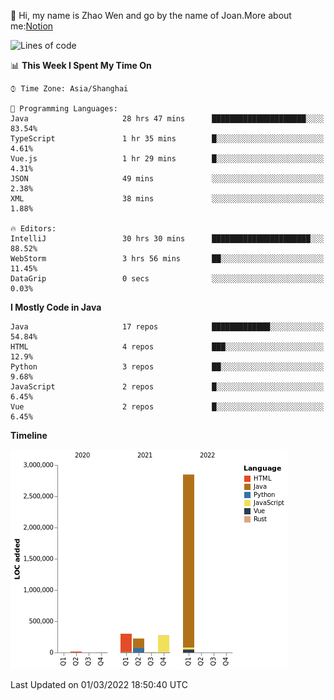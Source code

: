 :wave: Hi, my name is Zhao Wen and go by the name of Joan.More about me:[Notion](https://ybqdren.notion.site/ybqdren/Wen-Zhao-Java-03c1dd267cf5427c908cc5a01541717e)


<!--START_SECTION:waka-->
![Lines of code](https://img.shields.io/badge/From%20Hello%20World%20I%27ve%20Written-4%20Million%20lines%20of%20code-blue)

📊 **This Week I Spent My Time On** 

```text
⌚︎ Time Zone: Asia/Shanghai

💬 Programming Languages: 
Java                     28 hrs 47 mins      █████████████████████░░░░   83.54% 
TypeScript               1 hr 35 mins        █░░░░░░░░░░░░░░░░░░░░░░░░   4.61% 
Vue.js                   1 hr 29 mins        █░░░░░░░░░░░░░░░░░░░░░░░░   4.31% 
JSON                     49 mins             ░░░░░░░░░░░░░░░░░░░░░░░░░   2.38% 
XML                      38 mins             ░░░░░░░░░░░░░░░░░░░░░░░░░   1.88%

🔥 Editors: 
IntelliJ                 30 hrs 30 mins      ██████████████████████░░░   88.52% 
WebStorm                 3 hrs 56 mins       ██░░░░░░░░░░░░░░░░░░░░░░░   11.45% 
DataGrip                 0 secs              ░░░░░░░░░░░░░░░░░░░░░░░░░   0.03%

```

**I Mostly Code in Java** 

```text
Java                     17 repos            █████████████░░░░░░░░░░░░   54.84% 
HTML                     4 repos             ███░░░░░░░░░░░░░░░░░░░░░░   12.9% 
Python                   3 repos             ██░░░░░░░░░░░░░░░░░░░░░░░   9.68% 
JavaScript               2 repos             █░░░░░░░░░░░░░░░░░░░░░░░░   6.45% 
Vue                      2 repos             █░░░░░░░░░░░░░░░░░░░░░░░░   6.45%

```


**Timeline**

![Chart not found](https://raw.githubusercontent.com/ybqdren/ybqdren/main/charts/bar_graph.png) 


 Last Updated on 01/03/2022 18:50:40 UTC
<!--END_SECTION:waka-->

